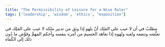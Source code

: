 ```yaml
---
title: "The Permissibility of Leisure for a Wise Ruler"
tags: ['leadership', 'wisdom', 'ethics', "exposition"]
---
```


 مطلبٌ في أن لا عيب على المَلِك أنْ يلهو إذا وثق من تدبير ملكه لا عيب على المَلِك في تعيُّشه وتنعمه ولعبه ولهوه إذا تعاهد الجسيمَ من أمره بنفسه وأحكم المهمَّ وفوَّض ما دُون ذلك إلى الكُفاة
